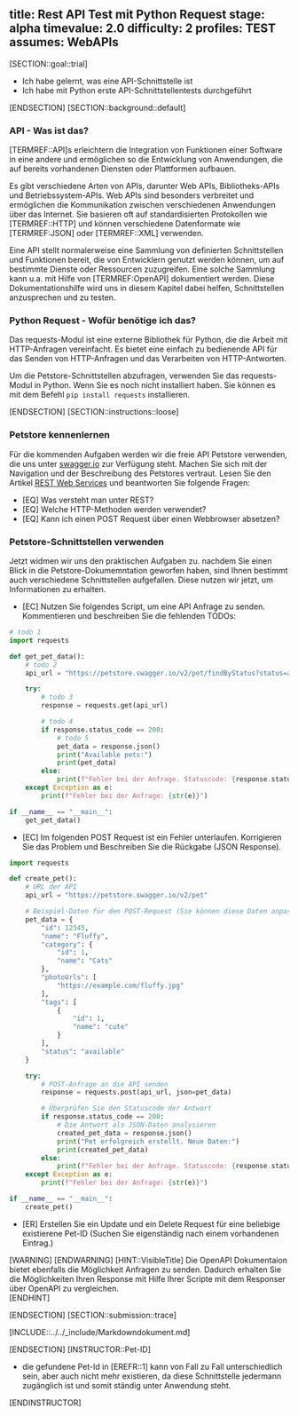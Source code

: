 title: Rest API Test mit Python Request
stage: alpha
timevalue: 2.0
difficulty: 2
profiles: TEST
assumes: WebAPIs
---
[SECTION::goal::trial]

- Ich habe gelernt, was eine API-Schnittstelle ist
- Ich habe mit Python erste API-Schnittstellentests durchgeführt

[ENDSECTION]
[SECTION::background::default]

### API - Was ist das?
[TERMREF::API]s erleichtern die Integration von Funktionen einer Software in eine andere und ermöglichen so die Entwicklung von Anwendungen, die auf bereits vorhandenen Diensten oder Plattformen aufbauen.

Es gibt verschiedene Arten von APIs, darunter Web APIs, Bibliotheks-APIs und Betriebssystem-APIs. Web APIs sind besonders verbreitet und ermöglichen die Kommunikation zwischen verschiedenen Anwendungen über das Internet.
Sie basieren oft auf standardisierten Protokollen wie [TERMREF::HTTP] und können verschiedene Datenformate wie [TERMREF:JSON] oder [TERMREF::XML] verwenden.

Eine API stellt normalerweise eine Sammlung von definierten Schnittstellen und Funktionen bereit, die von Entwicklern genutzt werden können, um auf bestimmte Dienste oder Ressourcen zuzugreifen. Eine solche Sammlung kann u.a. mit Hilfe
von [TERMREF:OpenAPI] dokumentiert werden. Diese Dokumentationshilfe wird uns in diesem Kapitel dabei helfen, Schnittstellen anzusprechen und zu testen.

### Python Request - Wofür benötige ich das?

Das requests-Modul ist eine externe Bibliothek für Python, die die Arbeit mit HTTP-Anfragen vereinfacht. Es bietet eine einfach zu bedienende API für das Senden von HTTP-Anfragen und das Verarbeiten von HTTP-Antworten.

Um die Petstore-Schnittstellen abzufragen, verwenden Sie das requests-Modul in Python. Wenn Sie es noch nicht installiert haben. Sie können es mit dem Befehl `pip install requests` installieren.

[ENDSECTION]
[SECTION::instructions::loose]

### Petstore kennenlernen

Für die kommenden Aufgaben werden wir die freie API Petstore verwenden, die uns unter [swagger.io](https://petstore.swagger.io) zur Verfügung steht. Machen Sie sich mit der Navigation und der Beschreibung des Petstores vertraut.
Lesen Sie den Artikel [REST Web Services](http://www.thomas-bayer.com/resources/rest/rest_webservices.pdf) und beantworten Sie folgende Fragen:

- [EQ] Was versteht man unter REST?
- [EQ] Welche HTTP-Methoden werden verwendet?
- [EQ] Kann ich einen POST Request über einen Webbrowser absetzen?

### Petstore-Schnittstellen verwenden

Jetzt widmen wir uns den praktischen Aufgaben zu. nachdem Sie einen Blick in die Petstore-Dokumemntation geworfen haben, sind Ihnen bestimmt auch verschiedene Schnittstellen aufgefallen. Diese nutzen wir jetzt, um Informationen zu erhalten.

- [EC] Nutzen Sie folgendes Script, um eine API Anfrage zu senden. Kommentieren und beschreiben Sie die fehlenden TODOs:

```Python
# todo 1
import requests

def get_pet_data():
    # todo 2
    api_url = "https://petstore.swagger.io/v2/pet/findByStatus?status=available"

    try:
        # todo 3
        response = requests.get(api_url)

        # todo 4
        if response.status_code == 200:
            # todo 5
            pet_data = response.json()
            print("Available pets:")
            print(pet_data)
        else:
            print(f"Fehler bei der Anfrage. Statuscode: {response.status_code}")
    except Exception as e:
        print(f"Fehler bei der Anfrage: {str(e)}")

if __name__ == "__main__":
    get_pet_data()
```

- [EC] Im folgenden POST Request ist ein Fehler unterlaufen. Korrigieren Sie das Problem und Beschreiben Sie die Rückgabe (JSON Response).

```Python
import requests

def create_pet():
    # URL der API
    api_url = "https://petstore.swagger.io/v2/pet"

    # Beispiel-Daten für den POST-Request (Sie können diese Daten anpassen)
    pet_data = {
        "id": 12345,
        "name": "Fluffy",
        "category": {
            "id": 1,
            "name": "Cats"
        },
        "photoUrls": [
            "https://example.com/fluffy.jpg"
        ],
        "tags": [
            {
                "id": 1,
                "name": "cute"
            }
        ],
        "status": "available"
    }

    try:
        # POST-Anfrage an die API senden
        response = requests.post(api_url, json=pet_data)

        # Überprüfen Sie den Statuscode der Antwort
        if response.status_code == 200:
            # Die Antwort als JSON-Daten analysieren
            created_pet_data = response.json()
            print("Pet erfolgreich erstellt. Neue Daten:")
            print(created_pet_data)
        else:
            print(f"Fehler bei der Anfrage. Statuscode: {response.status_code}")
    except Exception as e:
        print(f"Fehler bei der Anfrage: {str(e)}")

if __name__ == "__main__":
    create_pet()
```

- [ER] Erstellen Sie ein Update und ein Delete Request für eine beliebige existierene Pet-ID (Suchen Sie eigenständig nach einem vorhandenen Eintrag.)

[WARNING]
[ENDWARNING]
[HINT::VisibleTitle]
Die OpenAPI Dokumentaion bietet ebenfalls die Möglichkeit Anfragen zu senden. Dadurch erhalten Sie die Möglichkeiten Ihren Response mit Hilfe Ihrer Scripte mit dem Responser über OpenAPI zu vergleichen.  
[ENDHINT]

[ENDSECTION]
[SECTION::submission::trace]

[INCLUDE::../../_include/Markdowndokument.md]

[ENDSECTION]
[INSTRUCTOR::Pet-ID]

- die gefundene Pet-Id in [EREFR::1] kann von Fall zu Fall unterschiedlich sein, aber auch nicht mehr existieren, da
diese Schnittstelle jedermann zugänglich ist und somit ständig unter Anwendung steht.

[ENDINSTRUCTOR]
